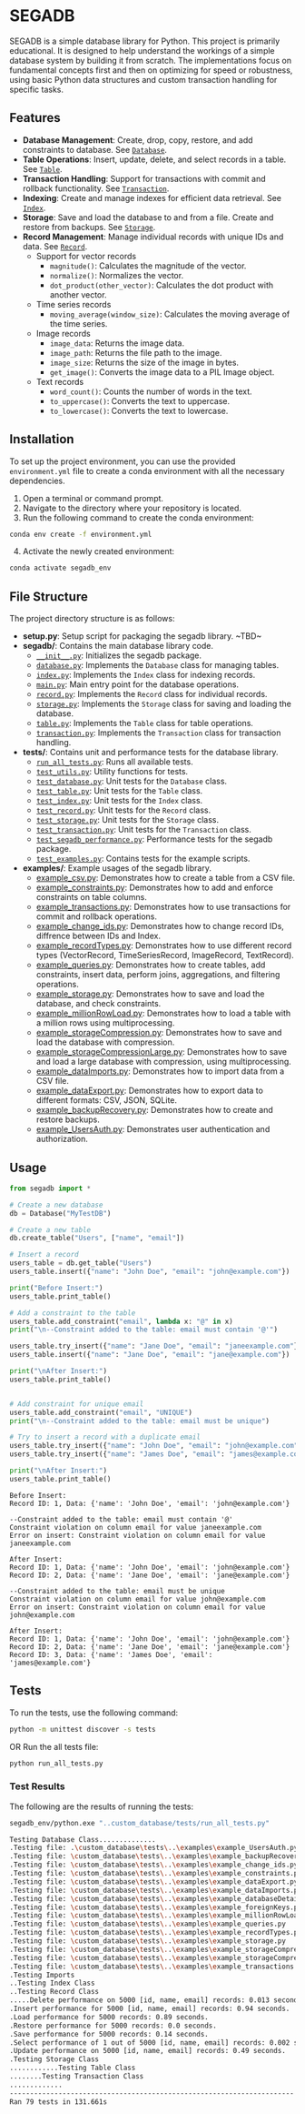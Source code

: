 # SEGADB

SEGADB is a simple database library for Python.
This project is primarily educational. It is designed to help understand the workings of a simple database system by building it from scratch. The implementations focus on fundamental concepts first and then on optimizing for speed or robustness, using basic Python data structures and custom transaction handling for specific tasks.

## Features
- **Database Management**: Create, drop, copy, restore, and add constraints to database. See [`Database`](segadb/database.py).
- **Table Operations**: Insert, update, delete, and select records in a table. See [`Table`](segadb/table.py).
- **Transaction Handling**: Support for transactions with commit and rollback functionality. See [`Transaction`](segadb/transaction.py).
- **Indexing**: Create and manage indexes for efficient data retrieval. See [`Index`](segadb/index.py).
- **Storage**: Save and load the database to and from a file. Create and restore from backups. See [`Storage`](segadb/storage.py).
- **Record Management**: Manage individual records with unique IDs and data. See [`Record`](segadb/record.py).
  - Support for vector records
    - `magnitude()`: Calculates the magnitude of the vector.
    - `normalize()`: Normalizes the vector.
    - `dot_product(other_vector)`: Calculates the dot product with another vector.
  - Time series records 
    - `moving_average(window_size)`: Calculates the moving average of the time series.
  - Image records
    - `image_data`: Returns the image data.
    - `image_path`: Returns the file path to the image.
    - `image_size`: Returns the size of the image in bytes.
    - `get_image()`: Converts the image data to a PIL Image object.
  - Text records
    - `word_count()`: Counts the number of words in the text.
    - `to_uppercase()`: Converts the text to uppercase.
    - `to_lowercase()`: Converts the text to lowercase.

## Installation

To set up the project environment, you can use the provided `environment.yml` file to create a conda environment with all the necessary dependencies.

1. Open a terminal or command prompt.
2. Navigate to the directory where your repository is located.
3. Run the following command to create the conda environment:
```sh
conda env create -f environment.yml
```
4. Activate the newly created environment:
```sh
conda activate segadb_env
```

## File Structure
The project directory structure is as follows:

- **setup.py**: Setup script for packaging the segadb library. ~TBD~
- **segadb/**: Contains the main database library code.
  - [`__init__.py`](segadb/__init__.py): Initializes the segadb package.
  - [`database.py`](segadb/database.py): Implements the `Database` class for managing tables.
  - [`index.py`](segadb/index.py): Implements the `Index` class for indexing records.
  - [`main.py`](segadb/main.py): Main entry point for the database operations.
  - [`record.py`](segadb/record.py): Implements the `Record` class for individual records.
  - [`storage.py`](segadb/storage.py): Implements the `Storage` class for saving and loading the database.
  - [`table.py`](segadb/table.py): Implements the `Table` class for table operations.
  - [`transaction.py`](segadb/transaction.py): Implements the `Transaction` class for transaction handling.
- **tests/**: Contains unit and performance tests for the database library.
  - [`run_all_tests.py`](tests/run_all_tests.py): Runs all available tests.
  - [`test_utils.py`](tests/test_utils.py): Utility functions for tests.
  - [`test_database.py`](tests/test_database.py): Unit tests for the `Database` class.
  - [`test_table.py`](tests/test_table.py): Unit tests for the `Table` class.
  - [`test_index.py`](tests/test_index.py): Unit tests for the `Index` class.
  - [`test_record.py`](tests/test_record.py): Unit tests for the `Record` class.
  - [`test_storage.py`](tests/test_storage.py): Unit tests for the `Storage` class.
  - [`test_transaction.py`](tests/test_transaction.py): Unit tests for the `Transaction` class.
  - [`test_segadb_performance.py`](tests/test_segadb_performance.py): Performance tests for the segadb package.
  - [`test_examples.py`](tests/test_examples.py): Contains tests for the example scripts.
- **examples/**: Example usages of the segadb library.
  - [example_csv.py](examples/example_csv.py): Demonstrates how to create a table from a CSV file.
  - [example_constraints.py](examples/example_constraints.py): Demonstrates how to add and enforce constraints on table columns.
  - [example_transactions.py](examples/example_transactions.py): Demonstrates how to use transactions for commit and rollback operations.
  - [example_change_ids.py](examples/example_change_ids.py): Demonstrates how to change record IDs, diffrence between IDs and Index.
  - [example_recordTypes.py](examples/example_recordTypes.py): Demonstrates how to use different record types (VectorRecord, TimeSeriesRecord, ImageRecord, TextRecord).
  - [example_queries.py](examples/example_queries.py): Demonstrates how to create tables, add constraints, insert data, perform joins, aggregations, and filtering operations.
  - [example_storage.py](examples/example_storage.py): Demonstrates how to save and load the database, and check constraints.
  - [example_millionRowLoad.py](examples/example_millionRowLoad.py): Demonstrates how to load a table with a million rows using multiprocessing.
  - [example_storageCompression.py](examples/example_storageCompression.py): Demonstrates how to save and load the database with compression.
  - [example_storageCompressionLarge.py](examples/example_storageCompressionLarge.py): Demonstrates how to save and load a large database with compression, using multiprocessing.
  - [example_dataImports.py](examples/example_dataImports.py): Demonstrates how to import data from a CSV file.
  - [example_dataExport.py](examples/example_dataExport.py): Demonstrates how to export data to different formats: CSV, JSON, SQLite.
  - [example_backupRecovery.py](examples/example_backupRecovery.py): Demonstrates how to create and restore backups.
  - [example_UsersAuth.py](examples/example_UsersAuth.py): Demonstrates user authentication and authorization.


## Usage
```python
from segadb import *

# Create a new database
db = Database("MyTestDB")

# Create a new table
db.create_table("Users", ["name", "email"])

# Insert a record
users_table = db.get_table("Users")
users_table.insert({"name": "John Doe", "email": "john@example.com"})

print("Before Insert:")
users_table.print_table()

# Add a constraint to the table
users_table.add_constraint("email", lambda x: "@" in x)
print("\n--Constraint added to the table: email must contain '@'")

users_table.try_insert({"name": "Jane Doe", "email": "janeexample.com"})    # violates the constraint
users_table.insert({"name": "Jane Doe", "email": "jane@example.com"})       # satisfies the constraint

print("\nAfter Insert:")
users_table.print_table()


# Add constraint for unique email
users_table.add_constraint("email", "UNIQUE")
print("\n--Constraint added to the table: email must be unique")

# Try to insert a record with a duplicate email
users_table.try_insert({"name": "John Doe", "email": "john@example.com"})     # violates the constraint
users_table.try_insert({"name": "James Doe", "email": "james@example.com"})   # satisfies the constraint

print("\nAfter Insert:")
users_table.print_table()
```
```
Before Insert:
Record ID: 1, Data: {'name': 'John Doe', 'email': 'john@example.com'}

--Constraint added to the table: email must contain '@'
Constraint violation on column email for value janeexample.com
Error on insert: Constraint violation on column email for value janeexample.com

After Insert:
Record ID: 1, Data: {'name': 'John Doe', 'email': 'john@example.com'}
Record ID: 2, Data: {'name': 'Jane Doe', 'email': 'jane@example.com'}

--Constraint added to the table: email must be unique
Constraint violation on column email for value john@example.com
Error on insert: Constraint violation on column email for value john@example.com

After Insert:
Record ID: 1, Data: {'name': 'John Doe', 'email': 'john@example.com'}
Record ID: 2, Data: {'name': 'Jane Doe', 'email': 'jane@example.com'}
Record ID: 3, Data: {'name': 'James Doe', 'email': 'james@example.com'}
```

## Tests
To run the tests, use the following command:
```sh
python -m unittest discover -s tests
```
OR
Run the all tests file:
```sh
python run_all_tests.py
```
### Test Results
The following are the results of running the tests:

```sh
segadb_env/python.exe "..custom_database/tests/run_all_tests.py"

Testing Database Class..............
.Testing file: .\custom_database\tests\..\examples\example_UsersAuth.py
.Testing file: \custom_database\tests\..\examples\example_backupRecovery.py
.Testing file: \custom_database\tests\..\examples\example_change_ids.py
.Testing file: \custom_database\tests\..\examples\example_constraints.py
.Testing file: \custom_database\tests\..\examples\example_dataExport.py
.Testing file: \custom_database\tests\..\examples\example_dataImports.py
.Testing file: \custom_database\tests\..\examples\example_databaseDetails.py
.Testing file: \custom_database\tests\..\examples\example_foreignKeys.py
.Testing file: \custom_database\tests\..\examples\example_millionRowLoad.py
.Testing file: \custom_database\tests\..\examples\example_queries.py
.Testing file: \custom_database\tests\..\examples\example_recordTypes.py
.Testing file: \custom_database\tests\..\examples\example_storage.py
.Testing file: \custom_database\tests\..\examples\example_storageCompression.py
.Testing file: \custom_database\tests\..\examples\example_storageCompressionLarge.py
.Testing file: \custom_database\tests\..\examples\example_transactions.py
.Testing Imports
..Testing Index Class
..Testing Record Class
.....Delete performance on 5000 [id, name, email] records: 0.013 seconds.
.Insert performance for 5000 [id, name, email] records: 0.94 seconds.
.Load performance for 5000 records: 0.89 seconds.
.Restore performance for 5000 records: 0.0 seconds.
.Save performance for 5000 records: 0.14 seconds.
.Select performance of 1 out of 5000 [id, name, email] records: 0.002 seconds.
.Update performance on 5000 [id, name, email] records: 0.49 seconds.
.Testing Storage Class
............Testing Table Class
........Testing Transaction Class
.............
----------------------------------------------------------------------
Ran 79 tests in 131.661s
```